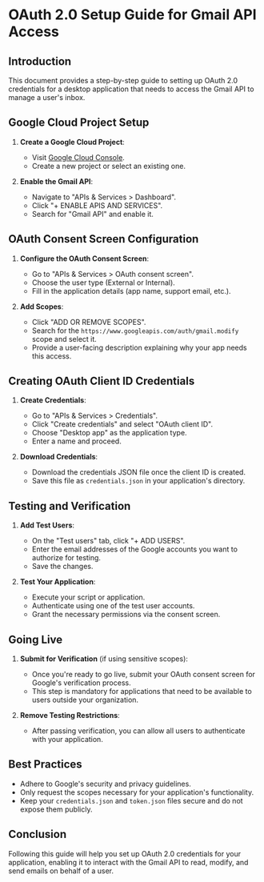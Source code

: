 
# OAuth 2.0 Setup Guide for Gmail API Access

## Introduction

This document provides a step-by-step guide to setting up OAuth 2.0 credentials for a desktop application that needs to access the Gmail API to manage a user's inbox.

## Google Cloud Project Setup

1. **Create a Google Cloud Project**:
   - Visit [Google Cloud Console](https://console.cloud.google.com/).
   - Create a new project or select an existing one.

2. **Enable the Gmail API**:
   - Navigate to "APIs & Services > Dashboard".
   - Click "+ ENABLE APIS AND SERVICES".
   - Search for "Gmail API" and enable it.

## OAuth Consent Screen Configuration

1. **Configure the OAuth Consent Screen**:
   - Go to "APIs & Services > OAuth consent screen".
   - Choose the user type (External or Internal).
   - Fill in the application details (app name, support email, etc.).

2. **Add Scopes**:
   - Click "ADD OR REMOVE SCOPES".
   - Search for the `https://www.googleapis.com/auth/gmail.modify` scope and select it.
   - Provide a user-facing description explaining why your app needs this access.

## Creating OAuth Client ID Credentials

1. **Create Credentials**:
   - Go to "APIs & Services > Credentials".
   - Click "Create credentials" and select "OAuth client ID".
   - Choose "Desktop app" as the application type.
   - Enter a name and proceed.

2. **Download Credentials**:
   - Download the credentials JSON file once the client ID is created.
   - Save this file as `credentials.json` in your application's directory.

## Testing and Verification

1. **Add Test Users**:
   - On the "Test users" tab, click "+ ADD USERS".
   - Enter the email addresses of the Google accounts you want to authorize for testing.
   - Save the changes.

2. **Test Your Application**:
   - Execute your script or application.
   - Authenticate using one of the test user accounts.
   - Grant the necessary permissions via the consent screen.

## Going Live

1. **Submit for Verification** (if using sensitive scopes):
   - Once you're ready to go live, submit your OAuth consent screen for Google's verification process.
   - This step is mandatory for applications that need to be available to users outside your organization.

2. **Remove Testing Restrictions**:
   - After passing verification, you can allow all users to authenticate with your application.

## Best Practices

- Adhere to Google's security and privacy guidelines.
- Only request the scopes necessary for your application's functionality.
- Keep your `credentials.json` and `token.json` files secure and do not expose them publicly.

## Conclusion

Following this guide will help you set up OAuth 2.0 credentials for your application, enabling it to interact with the Gmail API to read, modify, and send emails on behalf of a user.
